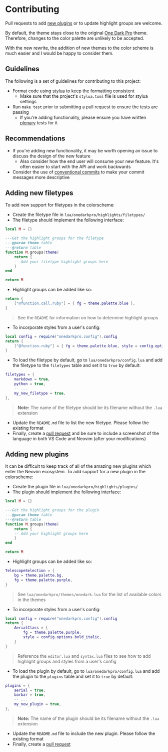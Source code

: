 # Contributing

Pull requests to add [new plugins](#adding-new-plugins) or to update highlight groups are welcome.

By default, the theme stays close to the original [One Dark Pro](https://github.com/Binaryify/OneDark-Pro) theme. Therefore, changes to the color palette are unlikely to be accepted.

With the new rewrite, the addition of new themes to the color scheme is much easier and I would be happy to consider
them.

## Guidelines

The following is a set of guidelines for contributing to this project:

- Format code using [stylua](https://github.com/johnnymorganz/stylua) to keep the formatting consistent
  - Make sure that the project's `stylua.toml` file is used for stylua settings
- Run `make test` prior to submitting a pull request to ensure the tests are passing
  - If you're adding functionality, please ensure you have written [plenary](https://github.com/nvim-lua/plenary.nvim/blob/master/TESTS_README.md) tests for it

## Recommendations

- If you're adding new functionality, it may be worth opening an issue to discuss the design of the new feature
  - Also consider how the end user will consume your new feature. It's often easier to start with the API and work backwards
- Consider the use of [conventional commits](https://www.conventionalcommits.org/en/v1.0.0/) to make your commit messages more descriptive

## Adding new filetypes
To add new support for filetypes in the colorscheme:

- Create the filetype file in `lua/onedarkpro/highlights/filetypes/`
- The filetype should implement the following interface:
```lua
local M = {}

---Get the highlight groups for the filetype
---@param theme table
---@return table
function M.groups(theme)
    return {
    -- Add your filetype highlight groups here
    }
end

return M
```
- Highlight groups can be added like so:
```lua
return {
    ["@function.call.ruby"] = { fg = theme.palette.blue },
}
```
> See the `README` for information on how to determine highlight groups
- To incorporate styles from a user's config:
```lua
local config = require("onedarkpro.config").config
return {
    ["@function.ruby"] = { fg = theme.palette.blue, style = config.options.bold },
}
```
- To load the filetype by default, go to `lua/onedarkpro/config.lua` and add the filetype to the `filetypes` table and set it to `true` by default:
```lua
filetypes = {
    markdown = true,
    python = true,
    -- ...
    my_new_filetype = true,
},
```
> **Note:** The name of the filetype should be its filename without the `.lua` extension
- Update the `README.md` file to list the new filetype. Please follow the existing format
- Finally, create a [pull request](https://docs.github.com/en/pull-requests/collaborating-with-pull-requests/proposing-changes-to-your-work-with-pull-requests/about-pull-requests) and be sure to include a screenshot of the language in both VS Code and Neovim (after your modifications)

## Adding new plugins

It can be difficult to keep track of all of the amazing new plugins which enter the Neovim ecosystem. To add support for a new plugin in the colorscheme:

- Create the plugin file in `lua/onedarkpro/highlights/plugins/`
- The plugin should implement the following interface:
```lua
local M = {}

---Get the highlight groups for the plugin
---@param theme table
---@return table
function M.groups(theme)
    return {
    -- Add your highlight groups here
    }
end

return M
```
- Highlight groups can be added like so:
```lua
TelescopeSelection = {
    bg = theme.palette.bg,
    fg = theme.palette.purple,
}
```
> See `lua/onedarkpro/themes/onedark.lua` for the list of available colors in the themes
- To incorporate styles from a user's config:
```lua
local config = require("onedarkpro.config").config
return {
    AerialClass = {
        fg = theme.palette.purple,
        style = config.options.bold_italic,
    }
}
```
> Reference the `editor.lua` and `syntax.lua` files to see how to add highlight groups and styles from a user's config
- To load the plugin by default, go to `lua/onedarkpro/config.lua` and add the plugin to the `plugins` table and set it to `true` by default:
```lua
plugins = {
    aerial = true,
    barbar = true,
    -- ...
    my_new_plugin = true,
},
```
> **Note:** The name of the plugin should be its filename without the `.lua` extension
- Update the `README.md` file to include the new plugin. Please follow the existing format
- Finally, create a [pull request](https://docs.github.com/en/pull-requests/collaborating-with-pull-requests/proposing-changes-to-your-work-with-pull-requests/about-pull-requests)
